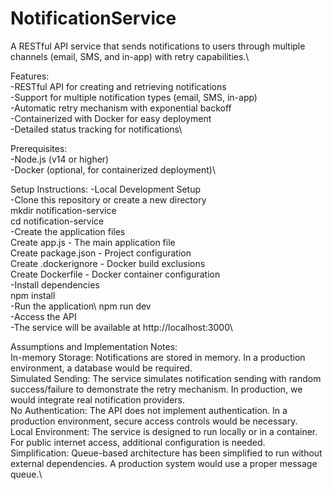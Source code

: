 # NotificationService
A RESTful API service that sends notifications to users through multiple channels (email, SMS, and in-app) with retry capabilities.\

Features:\
-RESTful API for creating and retrieving notifications\
-Support for multiple notification types (email, SMS, in-app)\
-Automatic retry mechanism with exponential backoff\
-Containerized with Docker for easy deployment\
-Detailed status tracking for notifications\

Prerequisites:\
-Node.js (v14 or higher)\
-Docker (optional, for containerized deployment)\

Setup Instructions:
-Local Development Setup\
-Clone this repository or create a new directory\
mkdir notification-service\
cd notification-service\
-Create the application files\
Create app.js - The main application file\
Create package.json - Project configuration\
Create .dockerignore - Docker build exclusions\
Create Dockerfile - Docker container configuration\
-Install dependencies\
npm install\
-Run the application\\
npm run dev\
-Access the API\
-The service will be available at http://localhost:3000\

Assumptions and Implementation Notes:\
In-memory Storage: Notifications are stored in memory. In a production environment, a database would be required.\
Simulated Sending: The service simulates notification sending with random success/failure to demonstrate the retry mechanism. In production, we would integrate real notification providers.\
No Authentication: The API does not implement authentication. In a production environment, secure access controls would be necessary.\
Local Environment: The service is designed to run locally or in a container. For public internet access, additional configuration is needed.\
Simplification: Queue-based architecture has been simplified to run without external dependencies. A production system would use a proper message queue.\

